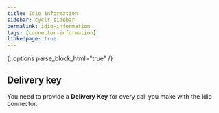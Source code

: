 ```yaml
---
title: Idio information
sidebar: cyclr_sidebar
permalink: idio-information
tags: [connector-information]
linkedpage: true
---
```

{::options parse_block_html="true" /}
<section class="card">

## Delivery key

You need to provide a **Delivery Key** for every call you make with the Idio connector.

</section>
